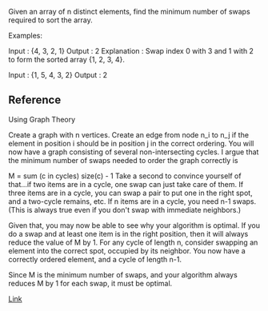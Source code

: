 Given an array of n distinct elements, find the minimum number of swaps required to sort the array.

Examples:

Input : {4, 3, 2, 1} Output : 2 Explanation : Swap index 0 with 3 and 1 with 2 to form the sorted array {1, 2, 3, 4}.

Input : {1, 5, 4, 3, 2} Output : 2

## Reference

Using Graph Theory

Create a graph with n vertices. Create an edge from node n_i to n_j if the element in position i should be in position j
in the correct ordering. You will now have a graph consisting of several non-intersecting cycles. I argue that the
minimum number of swaps needed to order the graph correctly is

M = sum (c in cycles) size(c) - 1 Take a second to convince yourself of that...if two items are in a cycle, one swap can
just take care of them. If three items are in a cycle, you can swap a pair to put one in the right spot, and a two-cycle
remains, etc. If n items are in a cycle, you need n-1 swaps. (This is always true even if you don't swap with immediate
neighbors.)

Given that, you may now be able to see why your algorithm is optimal. If you do a swap and at least one item is in the
right position, then it will always reduce the value of M by 1. For any cycle of length n, consider swapping an element
into the correct spot, occupied by its neighbor. You now have a correctly ordered element, and a cycle of length n-1.

Since M is the minimum number of swaps, and your algorithm always reduces M by 1 for each swap, it must be optimal.

[Link](https://stackoverflow.com/questions/15152322/compute-the-minimal-number-of-swaps-to-order-a-sequence/15152602#15152602)